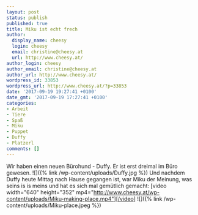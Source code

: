 ```yaml
---
layout: post
status: publish
published: true
title: Miku ist echt frech
author:
  display_name: cheesy
  login: cheesy
  email: christine@cheesy.at
  url: http://www.cheesy.at/
author_login: cheesy
author_email: christine@cheesy.at
author_url: http://www.cheesy.at/
wordpress_id: 33853
wordpress_url: http://www.cheesy.at/?p=33853
date: '2017-09-19 19:27:41 +0100'
date_gmt: '2017-09-19 17:27:41 +0100'
categories:
- Arbeit
- Tiere
- Spaß
- Miku
- Puppet
- Duffy
- Platzerl
comments: []
---
```

Wir haben einen neuen Bürohund - Duffy. Er ist erst dreimal im Büro gewesen.
![]({% link /wp-content/uploads/Duffy.jpg %})
Und nachdem Duffy heute Mittag nach Hause gegangen ist, war Miku der Meinung, was seins is is meins und hat es sich mal gemütlich gemacht:
[video width="640" height="352" mp4="http://www.cheesy.at/wp-content/uploads/Miku-making-place.mp4"][/video]
![]({% link /wp-content/uploads/Miku-place.jpeg %})
